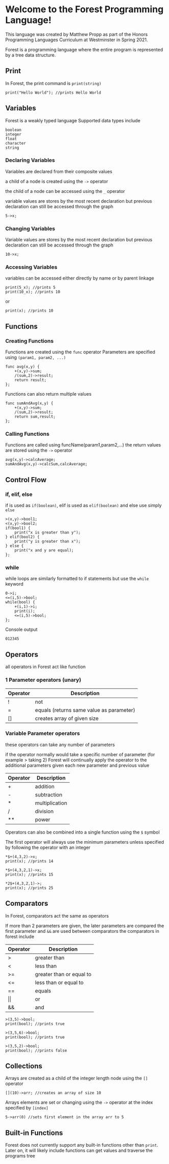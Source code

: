 # Welcome to the Forest Programming Language!

This language was created by Matthew Propp as part of the Honors Programming
Languages Curriculum at Westminster in Spring 2021.

Forest is a programming language where the entire program is represented
by a tree data structure.

## Print
In Forest, the print command is `print(string)`
```
print("Hello World"); //prints Hello World
```

## Variables
Forest is a weakly typed language
Supported data types include
```
boolean
integer
float
character
string
```
### Declaring Variables
Variables are declared from their composite values

a child of a node is created using the `->` operator

the child of a node can be accessed using the `_` operator

variable values are stores by the most recent declaration but previous declaration can still be accessed through the graph
```
5->x;
```
### Changing Variables
Variable values are stores by the most recent declaration but previous declaration can still be accessed through the graph
```
10->x;
```
### Accessing Variables
variables can be accessed either directly by name or by parent linkage
```
print(5_x); //prints 5
print(10_x); //prints 10
```
or
```
print(x); //prints 10
```
## Functions
### Creating Functions
Functions are created using the `func` operator
Parameters are specified using `(param1, param2, ...)`
```
func avg(x,y) {
    +(x,y)->sum;
    /(sum,2)->result;
    return result;
};
```
Functions can also return multiple values
```
func sumAndAvg(x,y) {
    +(x,y)->sum;
    /(sum,2)->result;
    return sum,result;
};
```
### Calling Functions
Functions are called using funcName(param1,param2,...)
the return values are stored using the `->` operator
```
avg(x,y)->calcAverage;
sumAndAvg(x,y)->calcSum,calcAverage;
```

## Control Flow
### if, elif, else
if is used as `if(boolean)`, elif is used as `elif(boolean)` and else use simply `else`
```
>(x,y)->bool1;
<(x,y)->bool2;
if(bool1) {
    print("x is greater than y");
} elif(bool2) {
    print("y is greater than x");
} else {
    print("x and y are equal);
};
```
### while
while loops are similarly formatted to if statements but use the `while` keyword
```
0->i;
<=(i,5)->bool;
while(bool) {
    +(i,1)->i;
    print(i);
    <=(i,5)->bool;
};
```
Console output
```
012345
```
## Operators
all operators in Forest act like function
### 1 Parameter operators (unary)

| Operator  | Description |
| ------------- | ------------- |
| !  | not  |
| =  | equals (returns same value as parameter)  |
| [] | creates array of given size |

### Variable Parameter operators
these operators can take any number of parameters

if the operator normally would take a specific number of parameter (for example > taking 2)
Forest will continually apply the operator to the additional parameters given each new parameter and previous value

| Operator  | Description |
| ------------- | ------------- |
| +  | addition  |
| -  | subtraction  |
| * | multiplication |
| / | division |
| ** | power |

Operators can also be combined into a single function using the `$` symbol

The first operator will always use the minimum parameters unless specified by following the operator with an integer

```
*$+(4,3,2)->x;
print(x); //prints 14

*$+(4,3,2,1)->x;
print(x); //prints 15

*2$+(4,3,2,1)->;
print(x); //prints 25
```
## Comparators
In Forest, comparators act the same as operators

If more than 2 parameters are given, the later parameters 
are compared the first parameter and `&&` are used between comparators
the comparators in forest include

| Operator  | Description |
| ------------- | ------------- |
| &gt; | greater than  |
| <  | less than  |
| >= | greater than or equal to |
| <= | less than or equal to |
| == | equals |
| &#124;&#124; | or |
| && | and|

```
>(3,5)->bool;
print(bool); //prints true

>(3,5,6)->bool;
print(bool); //prints true

>(3,5,2)->bool;
print(bool); //prints false
```
## Collections
Arrays are created as a child of the integer length node using the `[]` operator
```
[](10)->arr; //creates an array of size 10
```
Arrays elements are set or changing using the `->` operator at the index specified by `[index]`
```
5->arr(0) //sets first element in the array arr to 5
```

## Built-in Functions
Forest does not currently support any built-in functions other than `print`.
Later on, it will likely include functions can get values and traverse the programs tree